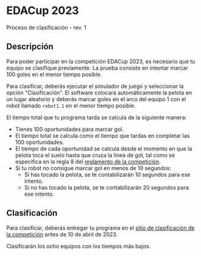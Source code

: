 # EDACup 2023

Proceso de clasificación - rev. 1

## Descripción

Para poder participar en la competición EDACup 2023, es necesario que tu equipo se clasifique previamente. La prueba consiste en intentar marcar 100 goles en el menor tiempo posible.

Para clasificar, deberás ejecutar el simulador de juego y seleccionar la opción "Clasificación". El software colocará automáticamente la pelota en un lugar aleatorio y deberás marcar goles en el arco del equipo 1 con el robot llamado `robot1.1` en el menor tiempo posible.

El tiempo total que tu programa tarda se calcula de la siguiente manera:

- Tienes 100 oportunidades para marcar gol.
- El tiempo total se calcula como el tiempo que tardas en completar las 100 oportunidades.
- El tiempo de cada oportunidad se calcula desde el momento en que la pelota toca el suelo hasta que cruza la línea de gol, tal como se especifica en la regla 8 del [reglamento de la competición](REGLAMENTO.md).
- Si tu robot no consigue marcar gol en menos de 10 segundos:
  - Si has tocado la pelota, se te contabilizarán 10 segundos para ese intento.
  - Si no has tocado la pelota, se te contabilizarán 20 segundos para ese intento.

## Clasificación

Para clasificar, deberás entregar tu programa en el [sitio de clasificación de la competición](https://www.ieee.org) antes de 10 de abril de 2023.

Clasificarán los ocho equipos con los tiempos más bajos.
